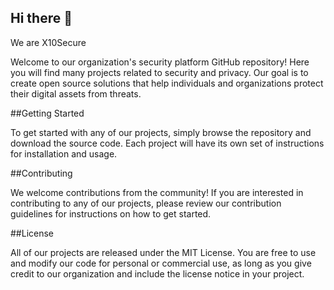 ## Hi there 👋

We are X10Secure 

Welcome to our organization's security platform GitHub repository! Here you will find many projects related to security and privacy. Our goal is to create open source solutions that help individuals and organizations protect their digital assets from threats.


##Getting Started

To get started with any of our projects, simply browse the repository and download the source code. Each project will have its own set of instructions for installation and usage.

##Contributing

We welcome contributions from the community! If you are interested in contributing to any of our projects, please review our contribution guidelines for instructions on how to get started.

##License

All of our projects are released under the MIT License. You are free to use and modify our code for personal or commercial use, as long as you give credit to our organization and include the license notice in your project.
